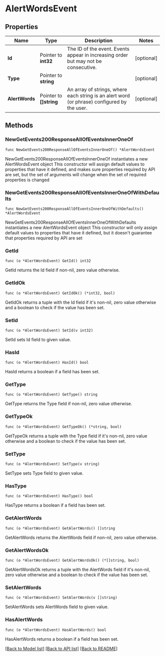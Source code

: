 # AlertWordsEvent

## Properties

Name | Type | Description | Notes
------------ | ------------- | ------------- | -------------
**Id** | Pointer to **int32** | The ID of the event. Events appear in increasing order but may not be consecutive.  | [optional] 
**Type** | Pointer to **string** |  | [optional] 
**AlertWords** | Pointer to **[]string** | An array of strings, where each string is an alert word (or phrase) configured by the user.  | [optional] 

## Methods

### NewGetEvents200ResponseAllOfEventsInnerOneOf

`func NewGetEvents200ResponseAllOfEventsInnerOneOf() *AlertWordsEvent`

NewGetEvents200ResponseAllOfEventsInnerOneOf instantiates a new AlertWordsEvent object
This constructor will assign default values to properties that have it defined,
and makes sure properties required by API are set, but the set of arguments
will change when the set of required properties is changed

### NewGetEvents200ResponseAllOfEventsInnerOneOfWithDefaults

`func NewGetEvents200ResponseAllOfEventsInnerOneOfWithDefaults() *AlertWordsEvent`

NewGetEvents200ResponseAllOfEventsInnerOneOfWithDefaults instantiates a new AlertWordsEvent object
This constructor will only assign default values to properties that have it defined,
but it doesn't guarantee that properties required by API are set

### GetId

`func (o *AlertWordsEvent) GetId() int32`

GetId returns the Id field if non-nil, zero value otherwise.

### GetIdOk

`func (o *AlertWordsEvent) GetIdOk() (*int32, bool)`

GetIdOk returns a tuple with the Id field if it's non-nil, zero value otherwise
and a boolean to check if the value has been set.

### SetId

`func (o *AlertWordsEvent) SetId(v int32)`

SetId sets Id field to given value.

### HasId

`func (o *AlertWordsEvent) HasId() bool`

HasId returns a boolean if a field has been set.

### GetType

`func (o *AlertWordsEvent) GetType() string`

GetType returns the Type field if non-nil, zero value otherwise.

### GetTypeOk

`func (o *AlertWordsEvent) GetTypeOk() (*string, bool)`

GetTypeOk returns a tuple with the Type field if it's non-nil, zero value otherwise
and a boolean to check if the value has been set.

### SetType

`func (o *AlertWordsEvent) SetType(v string)`

SetType sets Type field to given value.

### HasType

`func (o *AlertWordsEvent) HasType() bool`

HasType returns a boolean if a field has been set.

### GetAlertWords

`func (o *AlertWordsEvent) GetAlertWords() []string`

GetAlertWords returns the AlertWords field if non-nil, zero value otherwise.

### GetAlertWordsOk

`func (o *AlertWordsEvent) GetAlertWordsOk() (*[]string, bool)`

GetAlertWordsOk returns a tuple with the AlertWords field if it's non-nil, zero value otherwise
and a boolean to check if the value has been set.

### SetAlertWords

`func (o *AlertWordsEvent) SetAlertWords(v []string)`

SetAlertWords sets AlertWords field to given value.

### HasAlertWords

`func (o *AlertWordsEvent) HasAlertWords() bool`

HasAlertWords returns a boolean if a field has been set.


[[Back to Model list]](../README.md#documentation-for-models) [[Back to API list]](../README.md#documentation-for-api-endpoints) [[Back to README]](../README.md)


